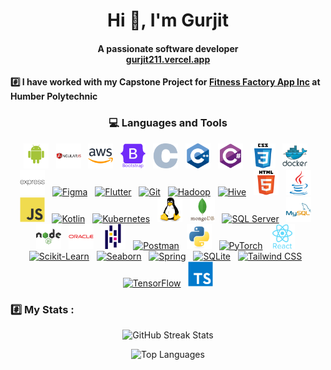 
<b><h1 align="center">Hi 👋, I'm Gurjit</h1></b>
<b><h4 align="center"> 
  A passionate software developer  
  <a href="https://gurjit211.vercel.app">gurjit211.vercel.app</a>
</h4></b>
<b> #️⃣ I have worked with my Capstone Project for 
<a href="https://fitnessfac.ca/">Fitness Factory App Inc</a> at Humber Polytechnic</b>

<h3 align="center"> 💻 Languages and Tools</h3>

<p align="center">
  <a href="#" title="Android"><img src="https://raw.githubusercontent.com/devicons/devicon/master/icons/android/android-original-wordmark.svg" alt="Android" width="40" height="40"/></a>&nbsp;&nbsp;
  <a href="#" title="AngularJS"><img src="https://raw.githubusercontent.com/devicons/devicon/master/icons/angularjs/angularjs-original-wordmark.svg" alt="AngularJS" width="40" height="40"/></a>&nbsp;&nbsp;
  <a href="#" title="AWS"><img src="https://raw.githubusercontent.com/devicons/devicon/master/icons/amazonwebservices/amazonwebservices-original-wordmark.svg" alt="AWS" width="40" height="40"/></a>&nbsp;&nbsp;
  <a href="#" title="Bootstrap"><img src="https://raw.githubusercontent.com/devicons/devicon/master/icons/bootstrap/bootstrap-plain-wordmark.svg" alt="Bootstrap" width="40" height="40"/></a>&nbsp;&nbsp;
  <a href="#" title="C"><img src="https://raw.githubusercontent.com/devicons/devicon/master/icons/c/c-original.svg" alt="C" width="40" height="40"/></a>&nbsp;&nbsp;
  <a href="#" title="C++"><img src="https://raw.githubusercontent.com/devicons/devicon/master/icons/cplusplus/cplusplus-original.svg" alt="C++" width="40" height="40"/></a>&nbsp;&nbsp;
  <a href="#" title="C#"><img src="https://raw.githubusercontent.com/devicons/devicon/master/icons/csharp/csharp-original.svg" alt="C#" width="40" height="40"/></a>&nbsp;&nbsp;
  <a href="#" title="CSS3"><img src="https://raw.githubusercontent.com/devicons/devicon/master/icons/css3/css3-original-wordmark.svg" alt="CSS3" width="40" height="40"/></a>&nbsp;&nbsp;
  <a href="#" title="Docker"><img src="https://raw.githubusercontent.com/devicons/devicon/master/icons/docker/docker-original-wordmark.svg" alt="Docker" width="40" height="40"/></a>&nbsp;&nbsp;
  <a href="#" title="Express"><img src="https://raw.githubusercontent.com/devicons/devicon/master/icons/express/express-original-wordmark.svg" alt="Express" width="40" height="40"/></a>&nbsp;&nbsp;
  <a href="#" title="Figma"><img src="https://www.vectorlogo.zone/logos/figma/figma-icon.svg" alt="Figma" width="40" height="40"/></a>&nbsp;&nbsp;
  <a href="#" title="Flutter"><img src="https://www.vectorlogo.zone/logos/flutterio/flutterio-icon.svg" alt="Flutter" width="40" height="40"/></a>&nbsp;&nbsp;
  <a href="#" title="Git"><img src="https://www.vectorlogo.zone/logos/git-scm/git-scm-icon.svg" alt="Git" width="40" height="40"/></a>&nbsp;&nbsp;
  <a href="#" title="Hadoop"><img src="https://www.vectorlogo.zone/logos/apache_hadoop/apache_hadoop-icon.svg" alt="Hadoop" width="40" height="40"/></a>&nbsp;&nbsp;
  <a href="#" title="Hive"><img src="https://www.vectorlogo.zone/logos/apache_hive/apache_hive-icon.svg" alt="Hive" width="40" height="40"/></a>&nbsp;&nbsp;
  <a href="#" title="HTML5"><img src="https://raw.githubusercontent.com/devicons/devicon/master/icons/html5/html5-original-wordmark.svg" alt="HTML5" width="40" height="40"/></a>&nbsp;&nbsp;
  <a href="#" title="Java"><img src="https://raw.githubusercontent.com/devicons/devicon/master/icons/java/java-original.svg" alt="Java" width="40" height="40"/></a>&nbsp;&nbsp;
  <a href="#" title="JavaScript"><img src="https://raw.githubusercontent.com/devicons/devicon/master/icons/javascript/javascript-original.svg" alt="JavaScript" width="40" height="40"/></a>&nbsp;&nbsp;
  <a href="#" title="Kotlin"><img src="https://www.vectorlogo.zone/logos/kotlinlang/kotlinlang-icon.svg" alt="Kotlin" width="40" height="40"/></a>&nbsp;&nbsp;
  <a href="#" title="Kubernetes"><img src="https://www.vectorlogo.zone/logos/kubernetes/kubernetes-icon.svg" alt="Kubernetes" width="40" height="40"/></a>&nbsp;&nbsp;
  <a href="#" title="Linux"><img src="https://raw.githubusercontent.com/devicons/devicon/master/icons/linux/linux-original.svg" alt="Linux" width="40" height="40"/></a>&nbsp;&nbsp;
  <a href="#" title="MongoDB"><img src="https://raw.githubusercontent.com/devicons/devicon/master/icons/mongodb/mongodb-original-wordmark.svg" alt="MongoDB" width="40" height="40"/></a>&nbsp;&nbsp;
  <a href="#" title="SQL Server"><img src="https://www.svgrepo.com/show/303229/microsoft-sql-server-logo.svg" alt="SQL Server" width="40" height="40"/></a>&nbsp;&nbsp;
  <a href="#" title="MySQL"><img src="https://raw.githubusercontent.com/devicons/devicon/master/icons/mysql/mysql-original-wordmark.svg" alt="MySQL" width="40" height="40"/></a>&nbsp;&nbsp;
  <a href="#" title="Node.js"><img src="https://raw.githubusercontent.com/devicons/devicon/master/icons/nodejs/nodejs-original-wordmark.svg" alt="Node.js" width="40" height="40"/></a>&nbsp;&nbsp;
  <a href="#" title="Oracle"><img src="https://raw.githubusercontent.com/devicons/devicon/master/icons/oracle/oracle-original.svg" alt="Oracle" width="40" height="40"/></a>&nbsp;&nbsp;
  <a href="#" title="Pandas"><img src="https://raw.githubusercontent.com/devicons/devicon/2ae2a900d2f041da66e950e4d48052658d850630/icons/pandas/pandas-original.svg" alt="Pandas" width="40" height="40"/></a>&nbsp;&nbsp;
  <a href="#" title="Postman"><img src="https://www.vectorlogo.zone/logos/getpostman/getpostman-icon.svg" alt="Postman" width="40" height="40"/></a>&nbsp;&nbsp;
  <a href="#" title="Python"><img src="https://raw.githubusercontent.com/devicons/devicon/master/icons/python/python-original.svg" alt="Python" width="40" height="40"/></a>&nbsp;&nbsp;
  <a href="#" title="PyTorch"><img src="https://www.vectorlogo.zone/logos/pytorch/pytorch-icon.svg" alt="PyTorch" width="40" height="40"/></a>&nbsp;&nbsp;
  <a href="#" title="React"><img src="https://raw.githubusercontent.com/devicons/devicon/master/icons/react/react-original-wordmark.svg" alt="React" width="40" height="40"/></a>&nbsp;&nbsp;
  <a href="#" title="Scikit-Learn"><img src="https://upload.wikimedia.org/wikipedia/commons/0/05/Scikit_learn_logo_small.svg" alt="Scikit-Learn" width="40" height="40"/></a>&nbsp;&nbsp;
  <a href="#" title="Seaborn"><img src="https://seaborn.pydata.org/_images/logo-mark-lightbg.svg" alt="Seaborn" width="40" height="40"/></a>&nbsp;&nbsp;
  <a href="#" title="Spring"><img src="https://www.vectorlogo.zone/logos/springio/springio-icon.svg" alt="Spring" width="40" height="40"/></a>&nbsp;&nbsp;
  <a href="#" title="SQLite"><img src="https://www.vectorlogo.zone/logos/sqlite/sqlite-icon.svg" alt="SQLite" width="40" height="40"/></a>&nbsp;&nbsp;
  <a href="#" title="Tailwind CSS"><img src="https://www.vectorlogo.zone/logos/tailwindcss/tailwindcss-icon.svg" alt="Tailwind CSS" width="40" height="40"/></a>&nbsp;&nbsp;
  <a href="#" title="TensorFlow"><img src="https://www.vectorlogo.zone/logos/tensorflow/tensorflow-icon.svg" alt="TensorFlow" width="40" height="40"/></a>&nbsp;&nbsp;
  <a href="#" title="TypeScript"><img src="https://raw.githubusercontent.com/devicons/devicon/master/icons/typescript/typescript-original.svg" alt="TypeScript" width="40" height="40"/></a>
</p>

### #️⃣ My Stats :

<p align="center">
  <img src="https://github-readme-streak-stats.herokuapp.com/?user=Gurjit211&theme=black-ice&hide_border=true&stroke=0000&background=060A0CD0" alt="GitHub Streak Stats"/>
</p>

<p align="center">
  <img src="https://github-readme-stats.vercel.app/api/top-langs/?username=Gurjit211&theme=radical&hide_border=true&layout=compact" alt="Top Languages"/>
</p>

